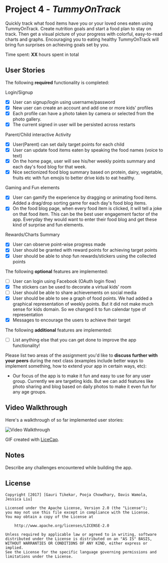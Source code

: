 # Project 4 - *TummyOnTrack*

Quickly track what food items have you or your loved ones eaten using TummyOnTrack. Create nutrition goals and start a food plan to stay on track. Then get a visual picture of your progress with colorful, easy-to-read charts and graphs. Encouraging you to eating healthy TummyOnTrack will bring fun surprises on achieving goals set by you.


Time spent: **XX** hours spent in total

## User Stories

The following **required** functionality is completed:

Login/Signup
- [x] User can signup/login using username/password  
- [x] New user can create an account and add one or more kids' profiles
- [x] Each profile can have a photo taken by camera or selected from the photo gallery.
- [x] The current signed in user will be persisted across restarts

Parent/Child interactive Activity
- [x]	User(Parent) can set daily target points for each child
- [x]	User can update food items eaten by speaking the food names (voice to text)
- [x] On the home page, user will see his/her weekly points summary and each day's food blog for that week.
- [x] Nice sectionized food blog summary based on protein, dairy, vegetable, fruits etc with fun emojis to better drive kids to eat healthy. 

Gaming and Fun elements
- [x]	User can gamify the experience by dragging or animating food items. Added a drag/drop sorting game for each day's food blog items.
- [x] On the food blog page, when every food item is clicked, it will tell a joke on that food item. This can be the best user engagement factor of the app. Everyday they would want to enter their food blog and get these kind of surprise and fun elements.

Rewards/Charts Summary
- [x] User can observe point-wise progress made
- [x] User should be granted with reward points for achieving target points
- [x] User should be able to shop fun rewards/stickers using the collected points

The following **optional** features are implemented:
- [ ] User can login using Facebook (OAuth login flow)   
- [x] The stickers can be used to decorate a virtual kids' room 
- [ ] User should be able to share achievements on social media
- [x] User should be able to see a graph of food points. We had added a graphical representation of weekly points. But it did not make much sense for kids domain. So we changed it to fun calendar type of representation 
- [x] Messages to encourage the users to achieve their target 

The following **additional** features are implemented:

- [ ] List anything else that you can get done to improve the app functionality!


Please list two areas of the assignment you'd like to **discuss further with your peers** during the next class (examples include better ways to implement something, how to extend your app in certain ways, etc):

- Our focus of the app is to make it fun and easy to use for any user group. Currently we are targeting kids. But we can add features like photo sharing and blog based on daily photos to make it even fun for any age groups.

## Video Walkthrough

Here's a walkthrough of so far implemented user stories:

<img src='https://github.com/TummyOnTrack/TummyOnTrack/blob/master/TummyOnTrackApp_Walkthrough_Full.gif' alt='Video Walkthrough' />

GIF created with [LiceCap](http://www.cockos.com/licecap/).


## Notes

Describe any challenges encountered while building the app.

## License

    Copyright [2017] [Gauri Tikekar, Pooja Chowdhary, Davis Wamola, Jessica Liu]

    Licensed under the Apache License, Version 2.0 (the "License");
    you may not use this file except in compliance with the License.
    You may obtain a copy of the License at

        http://www.apache.org/licenses/LICENSE-2.0

    Unless required by applicable law or agreed to in writing, software
    distributed under the License is distributed on an "AS IS" BASIS,
    WITHOUT WARRANTIES OR CONDITIONS OF ANY KIND, either express or implied.
    See the License for the specific language governing permissions and
    limitations under the License.


